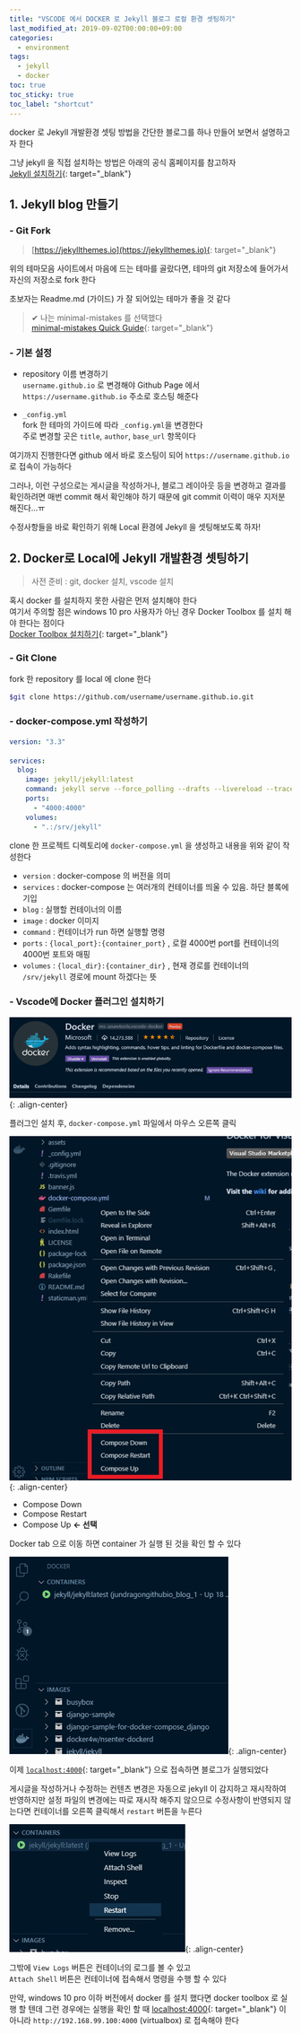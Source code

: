 ```yaml
---
title: "VSCODE 에서 DOCKER 로 Jekyll 블로그 로컬 환경 셋팅하기"
last_modified_at: 2019-09-02T00:00:00+09:00
categories:
  - environment
tags:
  - jekyll
  - docker
toc: true
toc_sticky: true
toc_label: "shortcut"
---
```


docker 로 Jekyll 개발환경 셋팅 방법을 간단한 블로그를 하나 만들어 보면서 설명하고자 한다

그냥 jekyll 을 직접 설치하는 방법은 아래의 공식 홈페이지를 참고하자  
[Jekyll 설치하기](https://jekyllrb.com/docs/installation){: target="\_blank"}

## 1. Jekyll blog 만들기

### - Git Fork

> [https://jekyllthemes.io](https://jekyllthemes.io){: target="\_blank"}

위의 테마모음 사이트에서 마음에 드는 테마를 골랐다면, 테마의 git 저장소에 들어가서 자신의 저장소로 fork 한다

초보자는 Readme.md (가이드) 가 잘 되어있는 테마가 좋을 것 같다

> ✔ 나는 minimal-mistakes 를 선택했다  
> [minimal-mistakes Quick Guide](https://mmistakes.github.io/minimal-mistakes/docs/quick-start-guide){: target="\_blank"}

### - 기본 설정

- repository 이름 변경하기  
   `username.github.io` 로 변경해야 Github Page 에서 `https://username.github.io` 주소로 호스팅 해준다

- `_config.yml`  
   fork 한 테마의 가이드에 따라 `_config.yml`을 변경한다  
   주로 변경할 곳은 `title`, `author`, `base_url` 항목이다

여기까지 진행한다면 github 에서 바로 호스팅이 되어 `https://username.github.io` 로 접속이 가능하다

그러나, 이런 구성으로는 게시글을 작성하거나, 블로그 레이아웃 등을 변경하고 결과를 확인하려면 매번 commit 해서 확인해야 하기 때문에 git commit 이력이 매우 지저분해진다...ㅠ

수정사항들을 바로 확인하기 위해 Local 환경에 Jekyll 을 셋팅해보도록 하자!

## 2. Docker로 Local에 Jekyll 개발환경 셋팅하기

> 사전 준비 : git, docker 설치, vscode 설치

혹시 docker 를 설치하지 못한 사람은 먼저 설치해야 한다  
여기서 주의할 점은 windows 10 pro 사용자가 아닌 경우 Docker Toolbox 를 설치 해야 한다는 점이다  
[Docker Toolbox 설치하기](https://docs.docker.com/toolbox/toolbox_install_windows){: target="\_blank"}

### - Git Clone

fork 한 repository 를 local 에 clone 한다

```bash
$git clone https://github.com/username/username.github.io.git
```

### - docker-compose.yml 작성하기

```yml
version: "3.3"

services:
  blog:
    image: jekyll/jekyll:latest
    command: jekyll serve --force_polling --drafts --livereload --trace
    ports:
      - "4000:4000"
    volumes:
      - ".:/srv/jekyll"
```

clone 한 프로젝트 디렉토리에 `docker-compose.yml` 을 생성하고 내용을 위와 같이 작성한다

- `version` : docker-compose 의 버전을 의미
- `services` : docker-compose 는 여러개의 컨테이너를 띄울 수 있음. 하단 블록에 기입
- `blog` : 실행할 컨테이너의 이름
- `image` : docker 이미지
- `command` : 컨테이너가 run 하면 실행할 명령
- `ports` : `{local_port}:{container_port}` , 로컬 4000번 port를 컨테이너의 4000번 포트와 매핑
- `volumes` : `{local_dir}:{container_dir}` , 현재 경로를 컨테이너의 `/srv/jekyll` 경로에 mount 하겠다는 뜻

### - Vscode에 Docker 플러그인 설치하기

![vscode-docker-plugin.jpg](/assets/images/posts/2019-09-02/vscode-docker-plugin.jpg){: .align-center}

플러그인 설치 후, `docker-compose.yml` 파일에서 마우스 오른쪽 클릭

![vscode-docker.jpg](/assets/images/posts/2019-09-02/vscode-docker.jpg){: .align-center}

- Compose Down
- Compose Restart
- Compose Up **← 선택**

Docker tab 으로 이동 하면 container 가 실행 된 것을 확인 할 수 있다

![vscode-docker-container.jpg](/assets/images/posts/2019-09-02/vscode-docker-container.jpg){: .align-center}

이제 [`localhost:4000`](http://localhost:4000){: target="\_blank"} 으로 접속하면 블로그가 실행되었다

게시글을 작성하거나 수정하는 컨텐츠 변경은 자동으로 jekyll 이 감지하고 재시작하여 반영하지만 설정 파일의 변경에는 따로 재시작 해주지 않으므로
수정사항이 반영되지 않는다면 컨테이너를 오른쪽 클릭해서 `restart` 버튼을 누른다

![vscode-docker-restart.jpg](/assets/images/posts/2019-09-02/vscode-docker-restart.jpg){: .align-center}

그밖에 `View Logs` 버튼은 컨테이너의 로그를 볼 수 있고  
`Attach Shell` 버튼은 컨테이너에 접속해서 명령을 수행 할 수 있다

만약, windows 10 pro 이하 버전에서 docker 를 설치 했다면 docker toolbox 로 실행 할 텐데
그런 경우에는 실행을 확인 할 때 [localhost:4000](http://localhost:4000){: target="\_blank"} 이 아니라 `http://192.168.99.100:4000` (virtualbox) 로 접속해야 한다
